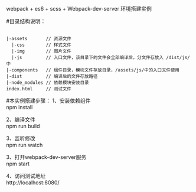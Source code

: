 webpack + es6 + scss + Webpack-dev-server 环境搭建实例

#目录结构说明：
<pre><code>
|-assets       // 资源文件
  |-css        // 样式文件
  |-img        // 图片文件
  |-js         // 入口文件，该目录下的文件会全部编译后，分文件存放入 /dist/js/ 中
|-components   // 组件目录，模块文件存放目录，/assets/js/中的入口文件使用
|-dist         // 编译后的文件存放路径
|-node_modules // 依赖模块安装目录
index.html     // 测试文件
</code></pre>

#本实例搭建步骤：
1、安装依赖组件<br />
npm install

2、编译文件<br />
npm run build

3、监听修改<br />
npm run watch

3、打开webpack-dev-server服务<br />
npm start

4、访问测试地址<br />
http://localhost:8080/

